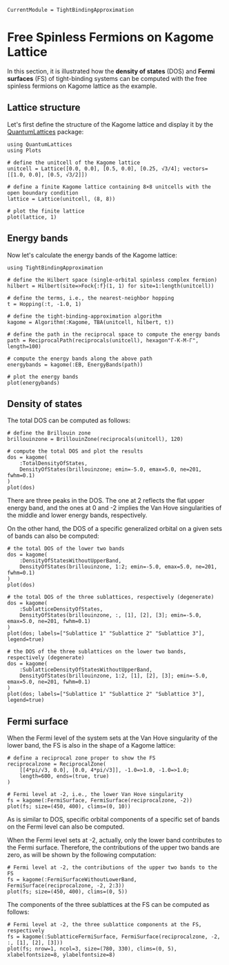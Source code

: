 ```@meta
CurrentModule = TightBindingApproximation
```

# Free Spinless Fermions on Kagome Lattice

In this section, it is illustrated how the **density of states** (DOS) and **Fermi surfaces** (FS) of tight-binding systems can be computed with the free spinless fermions on Kagome lattice as the example.

## Lattice structure

Let's first define the structure of the Kagome lattice and display it by the [QuantumLattices](https://github.com/Quantum-Many-Body/QuantumLattices.jl) package:

```@example kagome
using QuantumLattices
using Plots

# define the unitcell of the Kagome lattice
unitcell = Lattice([0.0, 0.0], [0.5, 0.0], [0.25, √3/4]; vectors=[[1.0, 0.0], [0.5, √3/2]])

# define a finite Kagome lattice containing 8×8 unitcells with the open boundary condition
lattice = Lattice(unitcell, (8, 8))

# plot the finite lattice
plot(lattice, 1)
```

## Energy bands

Now let's calculate the energy bands of the Kagome lattice:

```@example kagome
using TightBindingApproximation

# define the Hilbert space (single-orbital spinless complex fermion)
hilbert = Hilbert(site=>Fock{:f}(1, 1) for site=1:length(unitcell))

# define the terms, i.e., the nearest-neighbor hopping
t = Hopping(:t, -1.0, 1)

# define the tight-binding-approximation algorithm
kagome = Algorithm(:Kagome, TBA(unitcell, hilbert, t))

# define the path in the reciprocal space to compute the energy bands
path = ReciprocalPath(reciprocals(unitcell), hexagon"Γ-K-M-Γ", length=100)

# compute the energy bands along the above path
energybands = kagome(:EB, EnergyBands(path))

# plot the energy bands
plot(energybands)
```

## Density of states

The total DOS can be computed as follows:

```@example kagome
# define the Brillouin zone
brillouinzone = BrillouinZone(reciprocals(unitcell), 120)

# compute the total DOS and plot the results
dos = kagome(
    :TotalDensityOfStates,
    DensityOfStates(brillouinzone; emin=-5.0, emax=5.0, ne=201, fwhm=0.1)
)
plot(dos)
```
There are three peaks in the DOS. The one at 2 reflects the flat upper energy band, and the ones at 0 and -2 implies the Van Hove singularities of the middle and lower energy bands, respectively.

On the other hand, the DOS of a specific generalized orbital on a given sets of bands can also be computed:

```@example kagome
# the total DOS of the lower two bands
dos = kagome(
    :DensityOfStatesWithoutUpperBand,
    DensityOfStates(brillouinzone, 1:2; emin=-5.0, emax=5.0, ne=201, fwhm=0.1)
)
plot(dos)
```

```@example kagome
# the total DOS of the three sublattices, respectively (degenerate)
dos = kagome(
    :SublatticeDensityOfStates,
    DensityOfStates(brillouinzone, :, [1], [2], [3]; emin=-5.0, emax=5.0, ne=201, fwhm=0.1)
)
plot(dos; labels=["Sublattice 1" "Sublattice 2" "Sublattice 3"], legend=true)
```

```@example kagome
# the DOS of the three sublattices on the lower two bands, respectively (degenerate)
dos = kagome(
    :SublatticeDensityOfStatesWithoutUpperBand,
    DensityOfStates(brillouinzone, 1:2, [1], [2], [3]; emin=-5.0, emax=5.0, ne=201, fwhm=0.1)
)
plot(dos; labels=["Sublattice 1" "Sublattice 2" "Sublattice 3"], legend=true)
```

## Fermi surface

When the Fermi level of the system sets at the Van Hove singularity of the lower band, the FS is also in the shape of a Kagome lattice:

```@example kagome
# define a reciprocal zone proper to show the FS
reciprocalzone = ReciprocalZone(
    [[4*pi/√3, 0.0], [0.0, 4*pi/√3]], -1.0=>1.0, -1.0=>1.0;
    length=600, ends=(true, true)
)

# Fermi level at -2, i.e., the lower Van Hove singularity
fs = kagome(:FermiSurface, FermiSurface(reciprocalzone, -2))
plot(fs; size=(450, 400), clims=(0, 10))
```

As is similar to DOS, specific orbital components of a specific set of bands on the Fermi level can also be computed.

When the Fermi level sets at -2, actually, only the lower band contributes to the Fermi surface. Therefore, the contributions of the upper two bands are zero, as will be shown by the following computation:
```@example kagome
# Fermi level at -2, the contributions of the upper two bands to the FS
fs = kagome(:FermiSurfaceWithoutLowerBand, FermiSurface(reciprocalzone, -2, 2:3))
plot(fs; size=(450, 400), clims=(0, 5))
```

The components of the three sublattices at the FS can be computed as follows:
```@example kagome
# Fermi level at -2, the three sublattice components at the FS, respectively
fs = kagome(:SublatticeFermiSurface, FermiSurface(reciprocalzone, -2, :, [1], [2], [3]))
plot(fs; nrow=1, ncol=3, size=(780, 330), clims=(0, 5), xlabelfontsize=8, ylabelfontsize=8)
```
